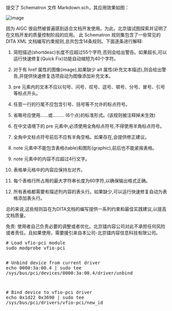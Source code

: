 提交了 Schematron 文件 Markdown.sch，其应用效果如图：

![image](https://github.com/user-attachments/assets/b4ec6aef-d1c9-4c28-bb03-e1c0d3dec4da)




因为 AIGC 很自然被普遍感到适合文档开发使用。为此，北京镭试图探索并证明了在文档开发的质量控制阶段的应用。
此 Schematron 规则集包含了一些常见的 DITA XML 文档编写约束规则,总共包含14条规则。下面逐条进行解释:

1. 简短描述(shortdesc)长度不应超过55个字符,否则会给出警告。如果超长,可以运行快速修复(Quick Fix)功能自动缩短为40个字符。



2. 对于有 href 属性的图像(image),如果缺少 alt 属性(补充文本描述),则会给出警告,并提供快速修复选项自动为图像添加补充文本。



3. pre 元素内的文本不应以句号、问号、叹号、逗号、顿号、分号、冒号、引号等标点开头。



4. 任意一行的行尾不应包含引号、括号等不允许的标点符号。 



5. 省略号应使用……或……… (6个点)的标准形式。(该规则被注释掉未生效)



6. 在中文语境下的 pre 元素中,必须使用全角标点符号,不得使用半角标点符号。



7. 全角中文标点符号前后不应有半角空格。如果存在,会提供修正建议。



8. note 元素中不能包含表格(table)和图形(graphic),前后也不能紧挨表格。



9. note 元素中的内容不应超过4行文字。



10. 表格单元格中的内容应保持左对齐。



11. 每个表格行所占用的最大字符串长度为60字符,以确保输出格式正确。




12. 所有表格都需要有描述列内容的表头行。如果缺少,可以运行快速修复自动为表格添加表头行。



总的来说,这些规则旨在为DITA文档的编写提供一系列约束和最佳实践建议,以提高文档质量。

免责: 使用者自己负责必要的调整或者优化。北京镭内容公司对此不承担任何风险或者责任。且如果使用，需要援引来自本公司-北京镭内容信息科技有限公司。

<div class="highlight highlight-source-shell">
<pre>
<span class="pl-c"># Load vfio-pci module</span>
sudo modprobe vfio-pci

<span class="pl-c"># Unbind device from current driver</span>
<span class="pl-c1">echo</span> 0000:3a:00.4 | sudo tee /sys/bus/pci/devices/0000:3a:00.4/driver/unbind

<span class="pl-c"># Bind device to vfio-pci driver</span>
<span class="pl-c1">echo</span> 0x1d22 0x3690 | sudo tee /sys/bus/pci/drivers/vfio-pci/new_id
</pre>
</div>
